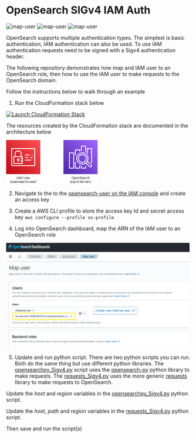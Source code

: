 # OpenSearch SIGv4 IAM Auth

<img width="275" alt="map-user" src="https://img.shields.io/badge/cloudformation template deployments-2-blue"> <img width="85" alt="map-user" src="https://img.shields.io/badge/views-336-green"> <img width="125" alt="map-user" src="https://img.shields.io/badge/unique visits-106-green">

OpenSearch supports multiple authentication types. The simplest is basic authentication, IAM authentication can also be used. To use IAM authentication requests need to be signed with a Sigv4 authentication header.

The following repository demonstrates how map and IAM user to an OpenSearch role, then how to use the IAM user to make requests to the OpenSearch domain.

Follow the instructions below to walk through an example

1. Run the CloudFormation stack below

[![Launch CloudFormation Stack](https://sharkech-public.s3.amazonaws.com/misc-public/cloudformation-launch-stack.png)](https://console.aws.amazon.com/cloudformation/home#/stacks/new?stackName=open-sigv4&templateURL=https://sharkech-public.s3.amazonaws.com/misc-public/opensearch_Sigv4.yaml)

The resources created by the CloudFormation stack are documented in the architecture below

<img width="250" alt="map-user" src="https://github.com/ev2900/OpenSearch_Sigv4_IAM_Auth/blob/main/README/architecture.png">

2. Navigate to the to the [opensearch-user on the IAM console](https://us-east-1.console.aws.amazon.com/iam/home#/users/opensearch-user?section=security_credentials) and create an access key

3. Create a AWS CLI profile to store the access key Id and secret access key ```aws configure --profile os-profile```

4. Log into OpenSearch dashboard, map the ARN of the IAM user to an OpenSearch role

<img width="500" alt="map-user" src="https://github.com/ev2900/OpenSearch_Sigv4_IAM_Auth/blob/main/README/Map_User.png">

5. Update and run python script. There are two python scripts you can run. Both do the same thing but use different python libraries. The [opensearchpy_Sigv4.py](https://github.com/ev2900/OpenSearch_Sigv4_IAM_Auth/blob/main/opensearchpy_Sigv4.py) script uses the [opensearch-py](https://opensearch-project.github.io/opensearch-py/) python library to make requests. The [requests_Sigv4.py](https://github.com/ev2900/OpenSearch_Sigv4_IAM_Auth/blob/main/requests_Sigv4.py) uses the more generic [requests](https://pypi.org/project/requests/) library to make requests to OpenSearch.

Update the *host* and *region* variables in the [opensearchpy_Sigv4.py](https://github.com/ev2900/OpenSearch_Sigv4_IAM_Auth/blob/main/opensearchpy_Sigv4.py) python script.

Update the *host*, *path* and *region* variables in the [requests_Sigv4.py](https://github.com/ev2900/OpenSearch_Sigv4_IAM_Auth/blob/main/requests_Sigv4.py) python script.

Then save and run the script(s)
